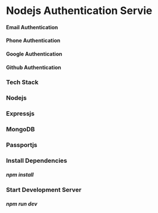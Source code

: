 # Nodejs Authentication Servie

<h4>Email Authentication</h4>
<h4>Phone Authentication</h4>
<h4>Google Authentication</h4>
<h4>Github Authentication</h4>

<h3>Tech Stack</h3>

### Nodejs
### Expressjs
### MongoDB
### Passportjs

<h3>Install Dependencies</h3>

##### npm install

<h3>Start Development Server</h3>

##### npm run dev